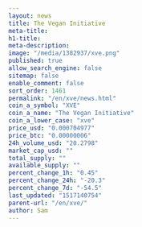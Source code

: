 ```yaml
---
layout: news
title: The Vegan Initiative
meta-title: 
h1-title: 
meta-description: 
image: "/media/1382937/xve.png"
published: true
allow_search_engine: false
sitemap: false
enable_comment: false
sort_order: 1461
permalink: "/en/xve/news.html"
coin_a_symbol: "XVE"
coin_a_name: "The Vegan Initiative"
coin_a_lower_case: "xve"
price_usd: "0.000704977"
price_btc: "0.00000006"
24h_volume_usd: "20.2798"
market_cap_usd: ""
total_supply: ""
available_supply: ""
percent_change_1h: "0.45"
percent_change_24h: "-20.3"
percent_change_7d: "-54.5"
last_updated: "1517140754"
parent-url: "/en/xve/"
author: Sam
---
```


